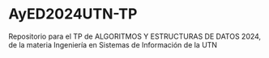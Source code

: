 # AyED2024UTN-TP
Repositorio para el TP de ALGORITMOS Y ESTRUCTURAS DE DATOS 2024, de la materia Ingeniería en Sistemas de Información de la UTN
